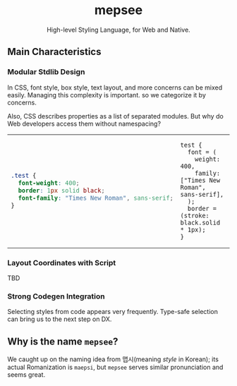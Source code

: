 <div align="center">

# mepsee

High-level Styling Language, for Web and Native.

</div>

## Main Characteristics

### Modular Stdlib Design

In CSS, font style, box style, text layout, and more concerns can be mixed easily. Managing this complexity is important. so we categorize it by concerns.

Also, CSS describes properties as a list of separated modules. But why do Web developers access them without namespacing?

<table>
<tbody>
<tr>
<td>

```css
.test {
  font-weight: 400;
  border: 1px solid black;
  font-family: "Times New Roman", sans-serif;
}
```

</td>
<td>

```
test {
  font = (
    weight: 400,
    family: ["Times New Roman", sans-serif],
  );
  border = (stroke: black.solid * 1px);
}
```

</td>
</tr>
</tbody>
</table>

### Layout Coordinates with Script

TBD

### Strong Codegen Integration

Selecting styles from code appears very frequently. Type-safe selection can bring us to the next step on DX.

## Why is the name `mepsee`?

We caught up on the naming idea from 맵시(meaning *style* in Korean); its actual Romanization is `maepsi`, but `mepsee` serves similar pronunciation and seems great.
